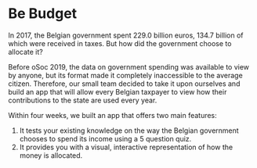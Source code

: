 # Be Budget

In 2017, the Belgian government spent 229.0 billion euros, 134.7 billion of which were received in taxes. But how did the government choose to allocate it?

Before oSoc 2019, the data on government spending was available to view by anyone, but its format made it completely inaccessible to the average citizen. Therefore, our small team decided to take it upon ourselves and build an app that will allow every Belgian taxpayer to view how their contributions to the state are used every year.

Within four weeks, we built an app that offers two main features:

1. It tests your existing knowledge on the way the Belgian government chooses to spend its income using a 5 question quiz. 
2. It provides you with a visual, interactive representation of how the money is allocated.
